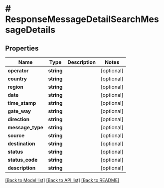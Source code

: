 # # ResponseMessageDetailSearchMessageDetails

## Properties

Name | Type | Description | Notes
------------ | ------------- | ------------- | -------------
**operator** | **string** |  | [optional]
**country** | **string** |  | [optional]
**region** | **string** |  | [optional]
**date** | **string** |  | [optional]
**time_stamp** | **string** |  | [optional]
**gate_way** | **string** |  | [optional]
**direction** | **string** |  | [optional]
**message_type** | **string** |  | [optional]
**source** | **string** |  | [optional]
**destination** | **string** |  | [optional]
**status** | **string** |  | [optional]
**status_code** | **string** |  | [optional]
**description** | **string** |  | [optional]

[[Back to Model list]](../../README.md#models) [[Back to API list]](../../README.md#endpoints) [[Back to README]](../../README.md)
